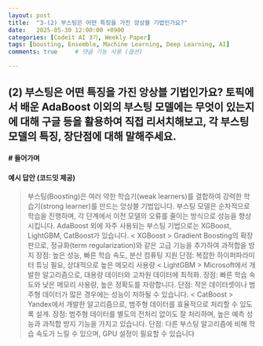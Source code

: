 ```yaml
---
layout: post
title:  "3-(2) 부스팅은 어떤 특징을 가진 앙상블 기법인가요?"
date:   2025-05-30 12:00:00 +0900
categories: [Codeit AI 3기, Weekly Paper]
tags: [boosting, Ensemble, Machine Learning, Deep Learning, AI]
comments: true     # 댓글 기능 사용 (옵션)

---
```


## (2) 부스팅은 어떤 특징을 가진 앙상블 기법인가요? 토픽에서 배운 AdaBoost 이외의 부스팅 모델에는 무엇이 있는지에 대해 구글 등을 활용하여 직접 리서치해보고, 각 부스팅 모델의 특징, 장단점에 대해 말해주세요.

#### # 들어가며


#### 예시 답안 (코드잇 제공)
> 부스팅(Boosting)은 여러 약한 학습기(weak learners)를 결합하여 강력한 학습기(strong learner)를 만드는 앙상블 기법입니다. 부스팅 모델은 순차적으로 학습을 진행하며, 각 단계에서 이전 모델의 오류를 줄이는 방식으로 성능을 향상시킵니다. AdaBoost 외에 자주 사용되는 부스팅 기법으로는 XGBoost, LightGBM, CatBoost가 있습니다. 
< XGBoost >
Gradient Boosting의 확장판으로, 정규화(term regularization)와 같은 고급 기능을 추가하여 과적합을 방지
장점: 높은 성능, 빠른 학습 속도, 분산 컴퓨팅 지원
단점: 복잡한 하이퍼파라미터 튜닝 필요, 상대적으로 높은 메모리 사용량
< LightGBM >
Microsoft에서 개발한 알고리즘으로, 대용량 데이터와 고차원 데이터에 최적화.
장점: 빠른 학습 속도와 낮은 메모리 사용량, 높은 정확도를 자랑합니다.
단점: 작은 데이터셋이나 범주형 데이터가 많은 경우에는 성능이 저하될 수 있습니다. 
< CatBoost >
Yandex에서 개발한 알고리즘으로, 범주형 데이터를 효율적으로 처리할 수 있도록 설계.
장점: 범주형 데이터를 별도의 전처리 없이도 잘 처리하며, 높은 예측 성능과 과적합 방지 기능을 가지고 있습니다.
단점: 다른 부스팅 알고리즘에 비해 학습 속도가 느릴 수 있으며, GPU 설정이 필요할 수 있습니다